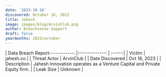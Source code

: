 ```yaml
---
date: '2023-10-16'
discovered: October 16, 2023
title: Jahesh
image: images/blog/ArvinClub.png
author: Breachsense Support
draft: false
yearmonths: 2023/october
---
```


| Data Breach Report------------:     |:-------------:    | :-----:|
| Victim      | jahesh.co      | 
| Threat Actor      | ArvinClub      | 
| Date Discovered      | Oct 16, 2023      | 
| Description      | Jahesh Innovation operates as a Venture Capital and Private Equity firm.      | 
| Leak Size      | Unknown      | 

